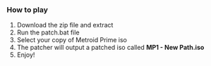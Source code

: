 ### How to play
1. Download the zip file and extract
2. Run the patch.bat file
3. Select your copy of Metroid Prime iso
4. The patcher will output a patched iso called **MP1 - New Path.iso**
5. Enjoy!
